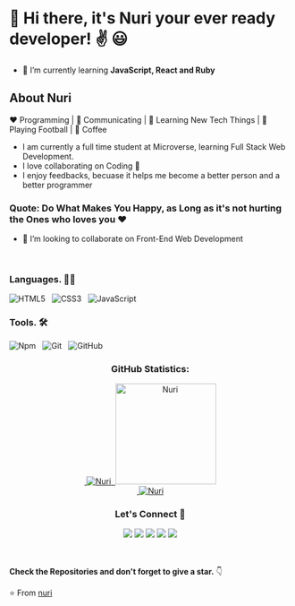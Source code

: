  # 👋 Hi there, it's Nuri your ever ready developer! :v: :smiley:

- 🌱 I’m currently learning **JavaScript, React and Ruby**


## About Nuri
:heart: Programming | :black_heart: Communicating | :blue_heart: Learning New Tech Things | :orange_heart:  Playing Football | :black_heart:  Coffee
- I am currently a full time student at Microverse, learning Full Stack Web Development.
- I love collaborating on Coding  :black_heart:
- I enjoy feedbacks, becuase it helps me become a better person and a better programmer
### Quote: Do What Makes You Happy, as Long as it's not hurting the Ones who loves you :heart:
- 💞️ I’m looking to collaborate on Front-End Web Development 

<br>

### Languages. :man_technologist:
![HTML5](https://icongr.am/devicon/html5-original.svg?size=50&color=currentColor)  &nbsp;
 ![CSS3](https://icongr.am/devicon/css3-original.svg?size=50&color=currentColor)  &nbsp;
![JavaScript](https://icongr.am/devicon/javascript-original.svg?size=50&color=currentColor)



### Tools. 🛠 
![Npm](https://icongr.am/devicon/npm-original-wordmark.svg?size=50&color=currentColor)  &nbsp;
![Git](https://icongr.am/devicon/git-original.svg?size=50&color=currentColor)  &nbsp;
![GitHub](https://icongr.am/devicon/github-original.svg?size=50&color=currentColor)  



<h3 align="center">GitHub Statistics:</h3>
<p align="center">
   <a href="https://github.com/Nuri1977">
 &nbsp;<img src="https://github-readme-stats.vercel.app/api?username=Nuri1977&show_icons=true&locale=en" alt="Nuri" />
   &nbsp;<img height="180em" src="https://github-readme-stats.vercel.app/api/top-langs/?username=Nuri1977&show_icons=true&theme=midnight-white&layout=compact" alt="Nuri" />
    <br>
 &nbsp;<img src="https://github-readme-streak-stats.herokuapp.com/?user=Nuri1977&theme=radical" alt="Nuri" />
     </a>
</p>





<h3 align="center">Let's Connect 🤝</h3>
<div align="center">
<a target="_blank"
href="https://www.linkedin.com/in/nuri-lacka-7141b01ba/"><img
src="https://img.shields.io/badge/-LinkedIn-0077b5?style=for-the-badge&logo=LinkedIn&logoColor=white"></img></a> 
<a target="_blank"
href="mailto:nurilacka@gmail.com"><img
src="https://img.shields.io/badge/-Gmail-D14836?style=for-the-badge&logo=Gmail&logoColor=white"></img></a>
<a target="_blank"
href="https://twitter.com/LackaNuri"><img
src="https://img.shields.io/badge/-Twitter-1DA1F2?style=for-the-badge&logo=Twitter&logoColor=white"></img></a>
<a target="_blank"
href="https://www.instagram.com/nurilacka/"><img
src="https://img.shields.io/badge/-Instagram-D14836?style=for-the-badge&logo=Instagram&logoColor=white"></img></a>
<a target="_blank"
href="https://www.facebook.com/nuri.lacka/"><img
src="https://img.shields.io/badge/-Facebook-1DA1F2?style=for-the-badge&logo=Facebook&logoColor=white"></img></a>
</div>
<br> <br>


**Check the Repositories and don't forget to give a star.** 👇

:star: From [nuri](https://github.com/Nuri1977?tab=repositories)
